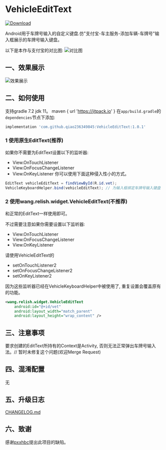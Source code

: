 # VehicleEditText

[ ![Download](https://api.bintray.com/packages/relish-wang/maven/vehicleedittext/images/download.svg?version=1.0.1) ](https://bintray.com/relish-wang/maven/vehicleedittext/1.0.1/link)

Android用于车牌号输入的自定义键盘.仿"支付宝-车主服务-添加车辆-车牌号"输入框展示的车牌号输入键盘。

以下是本作与支付宝的对比图:
![对比图](./art/compare.png)

## 一、效果展示

![效果展示](./art/view.gif)

## 二、如何使用

支持gradle 7.2 jdk 11。
maven { url 'https://jitpack.io' }
在`app/build.gradle`的`dependencies`节点下添加:
```groovy
implementation 'com.github.qiao236349845:VehicleEditText:1.0.1'
```

### 1 使用原生EditText(**推荐**)
如果你不需要为EditText设置以下的监听器:
- View.OnTouchListener
- View.OnFocusChangeListener
- View.OnKeyListener
你可以使用下面这种侵入性小的方式。

```java
EditText vehicleEditText = findViewById(R.id.vet);
VehicleKeyboardHelper.bind(vehicleEditText); // 为输入框绑定车牌号输入键盘
```

### 2 使用wang.relish.widget.VehicleEditText(不推荐)

和正常的EditText一样使用即可。

不过需要注意如果你需要设置以下监听器:
- View.OnTouchListener
- View.OnFocusChangeListener
- View.OnKeyListener

请使用VehicleEditText的
- setOnTouchListener2
- setOnFocusChangeListener2
- setOnKeyListener2

因为这些监听器已经在VehicleKeyboardHelper中被使用了, 重复设置会覆盖原有的功能。

```xml
<wang.relish.widget.VehicleEditText
    android:id="@+id/vet"
    android:layout_width="match_parent"
    android:layout_height="wrap_content" />
```

## 三、注意事项

要求创建的EditText所持有的Context是Activity, 否则无法正常弹出车牌号输入法。// 暂时未修复这个问题(欢迎Merge Request)

## 四、混淆配置

无

## 五、升级日志

[CHANGELOG.md](./CHANGELOG.md)

## 六、致谢

感谢[pxxhbc](https://github.com/pxxhbc)提出此项目的缺陷。
